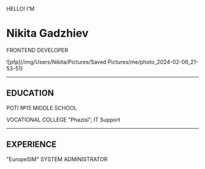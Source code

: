 <p>HELLO! I'M</p>

# Nikita Gadzhiev

<p>FRONTEND DEVELOPER</p>

![pfp](/img/Users/Nikita/Pictures/Saved Pictures/me/photo_2024-02-06_21-53-51)

----------------

## EDUCATION

<p>POTI №15 MIDDLE SCHOOL</p>

<p>VOCATIONAL COLLEGE "Phazisi", IT Support</p>

----------------

## EXPERIENCE

<p>"EuropeSIM" SYSTEM ADMINISTRATOR</p>

